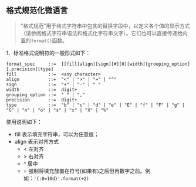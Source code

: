 ## 格式规范化微语言

> "格式规范"用于格式字符串中包含的替换字段中，以定义各个值的显示方式（请参阅格式字符串语法和格式化字符串文字）。它们也可以直接传递给内置的`format()`函数。

1、标准格式说明符的一般形式如下：

```
format_spec     ::=  [[fill]align][sign][#][0][width][grouping_option][.precision][type]
fill            ::=  <any character>
align           ::=  "<" | ">" | "=" | "^"
sign            ::=  "+" | "-" | " "
width           ::=  digit+
grouping_option ::=  "_" | ","
precision       ::=  digit+
type            ::=  "b" | "c" | "d" | "e" | "E" | "f" | "F" | "g" | "G" | "n" | "o" | "s" | "x" | "X" | "%"
```

使用说明如下：

* fill 表示填充字符串，可以为任意值；
* align 表示对齐方式
    * < 左对齐
    * \> 右对齐
    * ^ 居中
    * = 强制将填充放置在符号(如果有)之后但再数字之前。例如：`'{:0=10d}'.format(+2)`